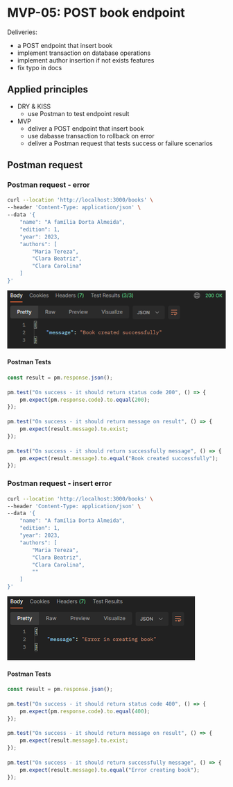 # MVP-05: POST book endpoint

Deliveries:

 * a POST endpoint that insert book
 * implement transaction on database operations
 * implement author insertion if not exists features
 * fix typo in docs

## Applied principles

 * DRY & KISS
   * use Postman to test endpoint result
 * MVP
   * deliver a POST endpoint that insert book
   * use dabasse transaction to rollback on error
   * deliver a Postman request that tests success or failure scenarios

## Postman request

### Postman request - error

``` bash
curl --location 'http://localhost:3000/books' \
--header 'Content-Type: application/json' \
--data '{
    "name": "A família Dorta Almeida",
    "edition": 1,
    "year": 2023,
    "authors": [
        "Maria Tereza",
        "Clara Beatriz",
        "Clara Carolina"
    ]
}'
```

![Postman post book](./images/mvp-05-post.PNG "Postman post book")

#### Postman Tests

``` javascript
const result = pm.response.json();

pm.test("On success - it should return status code 200", () => {
    pm.expect(pm.response.code).to.equal(200);
});

pm.test("On success - it should return message on result", () => {
    pm.expect(result.message).to.exist;
});

pm.test("On success - it should return successfully message", () => {
    pm.expect(result.message).to.equal("Book created successfully");
});
```

### Postman request - insert error

``` bash
curl --location 'http://localhost:3000/books' \
--header 'Content-Type: application/json' \
--data '{
    "name": "A família Dorta Almeida",
    "edition": 1,
    "year": 2023,
    "authors": [
        "Maria Tereza",
        "Clara Beatriz",
        "Clara Carolina",
        ""
    ]
}'
```

![Postman post error](./images/mvp-05-post-error.PNG "Postman post error")

#### Postman Tests

``` javascript
const result = pm.response.json();

pm.test("On success - it should return status code 400", () => {
    pm.expect(pm.response.code).to.equal(400);
});

pm.test("On success - it should return message on result", () => {
    pm.expect(result.message).to.exist;
});

pm.test("On success - it should return successfully message", () => {
    pm.expect(result.message).to.equal("Error creating book");
});
```
